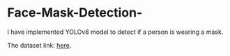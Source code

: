 # Face-Mask-Detection-
I have implemented YOLOv8 model to detect if a person is wearing a mask.

The dataset link: [here](https://www.kaggle.com/datasets/andrewmvd/face-mask-detection).
